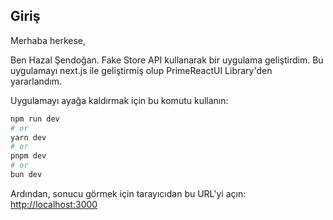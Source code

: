 
## Giriş
Merhaba herkese,

Ben Hazal Şendoğan. Fake Store API kullanarak bir uygulama geliştirdim. Bu uygulamayı next.js ile geliştirmiş olup PrimeReactUI Library'den yararlandım.

Uygulamayı ayağa kaldırmak için bu komutu kullanın:

```bash
npm run dev
# or
yarn dev
# or
pnpm dev
# or
bun dev
```
Ardından, sonucu görmek için tarayıcıdan bu URL'yi açın: [http://localhost:3000](http://localhost:3000)
